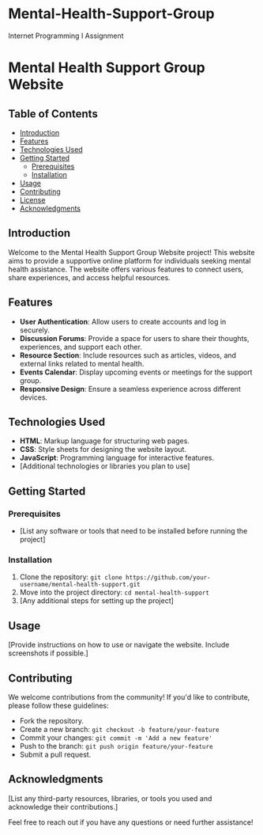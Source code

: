 # Mental-Health-Support-Group
Internet Programming I Assignment 

# Mental Health Support Group Website

## Table of Contents
- [Introduction](#introduction)
- [Features](#features)
- [Technologies Used](#technologies-used)
- [Getting Started](#getting-started)
  - [Prerequisites](#prerequisites)
  - [Installation](#installation)
- [Usage](#usage)
- [Contributing](#contributing)
- [License](#license)
- [Acknowledgments](#acknowledgments)

## Introduction
Welcome to the Mental Health Support Group Website project! This website aims to provide a supportive online platform for individuals seeking mental health assistance. The website offers various features to connect users, share experiences, and access helpful resources.

## Features
- **User Authentication**: Allow users to create accounts and log in securely.
- **Discussion Forums**: Provide a space for users to share their thoughts, experiences, and support each other.
- **Resource Section**: Include resources such as articles, videos, and external links related to mental health.
- **Events Calendar**: Display upcoming events or meetings for the support group.
- **Responsive Design**: Ensure a seamless experience across different devices.

## Technologies Used
- **HTML**: Markup language for structuring web pages.
- **CSS**: Style sheets for designing the website layout.
- **JavaScript**: Programming language for interactive features.
- [Additional technologies or libraries you plan to use]

## Getting Started
### Prerequisites
- [List any software or tools that need to be installed before running the project]

### Installation
1. Clone the repository: `git clone https://github.com/your-username/mental-health-support.git`
2. Move into the project directory: `cd mental-health-support`
3. [Any additional steps for setting up the project]

## Usage
[Provide instructions on how to use or navigate the website. Include screenshots if possible.]

## Contributing
We welcome contributions from the community! If you'd like to contribute, please follow these guidelines:
- Fork the repository.
- Create a new branch: `git checkout -b feature/your-feature`
- Commit your changes: `git commit -m 'Add a new feature'`
- Push to the branch: `git push origin feature/your-feature`
- Submit a pull request.

## Acknowledgments
[List any third-party resources, libraries, or tools you used and acknowledge their contributions.]

Feel free to reach out if you have any questions or need further assistance!
